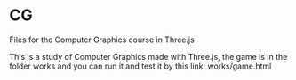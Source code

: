 # CG
Files for the Computer Graphics course in Three.js

This is a study of Computer Graphics made with Three.js, the game is in the folder works and you can run it and test it by this link: works/game.html
